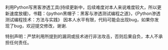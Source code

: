 利用Python写黑客渗透工具(持续更新中，后续难度对本人来说难度较大，所以更新速度放缓)，书籍：《python黑帽子：黑客与渗透测试编程之道》，《Python渗透测试编程技术：方法与实践》
因本人水平有限，代码可能会出现bug，如果你发现了bug，欢迎提交修改，谢谢.

特别声明：严禁利用所提到的漏洞或技术进行非法攻击，否则后果自负，本人不承担任何责任。
